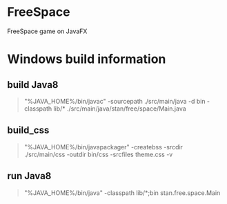 # FreeSpace
FreeSpace game on JavaFX

# Windows build information
## build Java8
> "%JAVA_HOME%/bin/javac" -sourcepath ./src/main/java -d bin -classpath lib/* ./src/main/java/stan/free/space/Main.java

## build_css
> "%JAVA_HOME%/bin/javapackager" -createbss -srcdir ./src/main/css -outdir bin/css -srcfiles theme.css -v

## run Java8
> "%JAVA_HOME%/bin/java" -classpath lib/*;bin stan.free.space.Main
